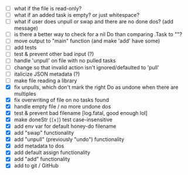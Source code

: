 - [ ] what if the file is read-only?
- [ ] what if an added task is empty? or just whitespace?
- [ ] what if user does unpull or swap and there are no done dos? (add message)
- [ ] is there a better way to check for a nil Do than comparing .Task to ""?
- [ ] move output to "main" function (and make 'add' have some)
- [ ] add tests
- [ ] test & prevent other bad input (?)
- [ ] handle 'unpull' on file with no pulled tasks
- [ ] change so that invalid action isn't ignored/defaulted to 'pull'
- [ ] italicize JSON metadata (?)
- [ ] make file reading a library
- [x] fix unpulls, which don't mark the right Do as undone when there are multiples
- [x] fix overwriting of file on no tasks found
- [x] handle empty file / no more undone dos
- [x] test & prevent bad filename [log.fatal, good enough lol]
- [x] make doneStr (`[x]`) test case-insensitive
- [x] add env var for default honey-do filename
- [x] add "swap" functionality
- [x] add "unpull" (previously "undo") functionality
- [x] add metadata to dos
- [x] add default assign functionality
- [x] add "add" functionality
- [x] add to git / GitHub
